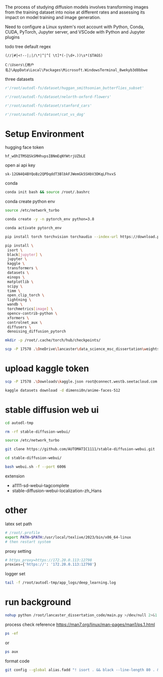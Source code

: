 The process of studying diffusion models involves transforming images from the training dataset into noise at different rates and assessing its impact on model training and image generation.

Need to configure a Linux system's root account with Python, Conda, CUDA, PyTorch, Jupyter server, and VSCode with Python and Jupyter plugins

todo tree default regex

```text
(//|#|<!--|;|/\*|^|^[ \t]*(-|\d+.))\s*($TAGS)
```

```text
C:\Users\{用户名}\AppData\Local\Packages\Microsoft.WindowsTerminal_8wekyb3d8bbwe
```

three datasets

```python
r'/root/autodl-fs/dataset/huggan_smithsonian_butterflies_subset'
```

```python
r'/root/autodl-fs/dataset/nelorth-oxford-flowers'
```

```python
r'/root/autodl-fs/dataset/stanford_cars'
```

```python
r'/root/autodl-fs/dataset/cat_vs_dog'
```

# Setup Environment

hugging face token 

```text
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
```

open ai api key

```text
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
```


conda
```bash
conda init bash && source /root/.bashrc
```

conda create python env

```bash
source /etc/network_turbo
```

```bash
conda create -y -n pytorch_env python=3.8
```

```bash
conda activate pytorch_env
```

```bash
pip install torch torchvision torchaudio --index-url https://download.pytorch.org/whl/cu118
```

```bash
pip install \
 isort \
 black[jupyter] \
 jupyter \
 kaggle \
 transformers \
 datasets \
 einops \
 matplotlib \
 scipy \
 timm \
 open_clip_torch \
 lightning \
 wandb \
 torchmetrics[image] \
 opencv-contrib-python \
 xformers \
 controlnet_aux \
 diffusers \
 denoising_diffusion_pytorch
```

```bash
mkdir -p /root/.cache/torch/hub/checkpoints/
```

```bash
scp -P 17578 .\OneDrive\lancaster\data_science_msc_dissertation\weights-inception-2015-12-05-6726825d.pth root@connect.westb.seetacloud.com:/root/.cache/torch/hub/checkpoints/
```

# upload kaggle token

```bash
scp -P 17578 .\Downloads\kaggle.json root@connect.westb.seetacloud.com:/root/.kaggle/kaggle.json
```

```bash
kaggle datasets download -d dimensi0n/anime-faces-512
```

# stable diffusion web ui


```bash
cd autodl-tmp
```

```bash
rm -rf stable-diffusion-webui/
```

```bash
source /etc/network_turbo
```

```bash
git clone https://github.com/AUTOMATIC1111/stable-diffusion-webui.git
```

```bash
cd stable-diffusion-webui/
```

```bash
bash webui.sh -f --port 6006
```

extension

- a1111-sd-webui-tagcomplete
- stable-diffusion-webui-localization-zh_Hans




# other

latex set path
```bash
# /root/.profile
export PATH=$PATH:/usr/local/texlive/2023/bin/x86_64-linux
# then restart system
```

proxy setting
```python
# https_proxy=https://172.20.0.113:12798
proxies={'https://': '172.20.0.113:12798'}
```

logger set

```bash
tail -f /root/autodl-tmp/app_logs/deep_learning.log
```

# run background

```bash
nohup python /root/lancaster_dissertation_code/main.py >/dev/null 2>&1 &
```

process check
reference https://man7.org/linux/man-pages/man1/ps.1.html
```bash
ps -ef
```
or
```bash
ps aux
```


format code
```bash
git config --global alias.fadd "! isort . && black --line-length 80 . && git add "
```




